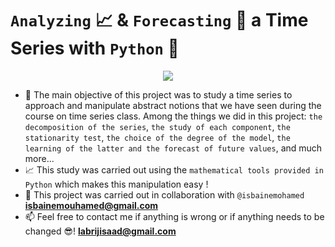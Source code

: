 # `Analyzing` 📈 & `Forecasting` 🤔 a Time Series with `Python` 🐍

<p align="center">
  <img src="https://user-images.githubusercontent.com/74627083/155903528-100c07d0-ee13-4ba7-9e98-3584c4ac555b.jpg" />
</p>

- 🎯 The main objective of this project was to study a time series to approach and manipulate abstract notions that we have seen during the course on time series class. Among the things we did in this project: `the decomposition of the series`, `the study of each component`, `the stationarity test`, `the choice of the degree of the model`, `the learning of the latter and the forecast of future values`, and much more...
- 📈 This study was carried out using the `mathematical tools provided in Python` which makes this manipulation easy !
- 🤝 This project was carried out in collaboration with `@isbainemohamed` **isbainemouhamed@gmail.com** 
- 📫 Feel free to contact me if anything is wrong or if anything needs to be changed 😎!  **labrijisaad@gmail.com**


